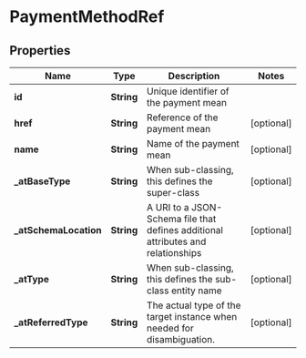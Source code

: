 # PaymentMethodRef

## Properties
Name | Type | Description | Notes
------------ | ------------- | ------------- | -------------
**id** | **String** | Unique identifier of the payment mean | 
**href** | **String** | Reference of the payment mean |  [optional]
**name** | **String** | Name of the payment mean |  [optional]
**_atBaseType** | **String** | When sub-classing, this defines the super-class |  [optional]
**_atSchemaLocation** | **String** | A URI to a JSON-Schema file that defines additional attributes and relationships |  [optional]
**_atType** | **String** | When sub-classing, this defines the sub-class entity name |  [optional]
**_atReferredType** | **String** | The actual type of the target instance when needed for disambiguation. |  [optional]
